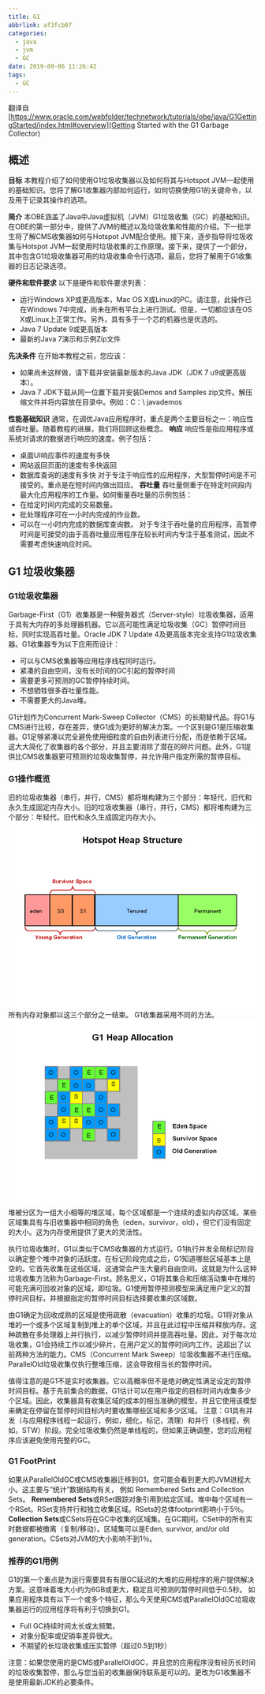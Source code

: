 ```yaml
---
title: G1
abbrlink: af3fcb07
categories:
  - java
  - jvm
  - GC
date: 2019-09-06 11:26:42
tags:
  - GC
---
```

翻译自[https://www.oracle.com/webfolder/technetwork/tutorials/obe/java/G1GettingStarted/index.html#overview](Getting Started with the G1 Garbage Collector)

## 概述

**目标**
本教程介绍了如何使用G1垃圾收集器以及如何将其与Hotspot JVM一起使用的基础知识。您将了解G1收集器内部如何运行，如何切换使用G1的关键命令，以及用于记录其操作的选项。

**简介**
本OBE涵盖了Java中Java虚拟机（JVM）G1垃圾收集（GC）的基础知识。在OBE的第一部分中，提供了JVM的概述以及垃圾收集和性能的介绍。下一批学生将了解CMS收集器如何与Hotspot JVM配合使用。接下来，逐步指导将垃圾收集与Hotspot JVM一起使用时垃圾收集的工作原理。接下来，提供了一个部分，其中包含G1垃圾收集器可用的垃圾收集命令行选项。最后，您将了解用于G1收集器的日志记录选项。
<!-- more -->
**硬件和软件要求**
以下是硬件和软件要求列表：

* 运行Windows XP或更高版本，Mac OS X或Linux的PC。请注意，此操作已在Windows 7中完成，尚未在所有平台上进行测试。但是，一切都应该在OS X或Linux上正常工作。另外，具有多于一个芯的机器也是优选的。
* Java 7 Update 9或更高版本
* 最新的Java 7演示和示例Zip文件

**先决条件**
在开始本教程之前，您应该：

* 如果尚未这样做，请下载并安装最新版本的Java JDK（JDK 7 u9或更高版本）。
* Java 7 JDK下载从同一位置下载并安装Demos and Samples zip文件。解压缩文件并将内容放在目录中。例如：C：\ javademos

**性能基础知识**
通常，在调优Java应用程序时，重点是两个主要目标之一：响应性或吞吐量。随着教程的进展，我们将回顾这些概念。
**响应**
响应性是指应用程序或系统对请求的数据进行响应的速度。例子包括：

* 桌面UI响应事件的速度有多快
* 网站返回页面的速度有多快返回
* 数据库查询的速度有多快
对于专注于响应性的应用程序，大型暂停时间是不可接受的。重点是在短时间内做出回应。
**吞吐量**
吞吐量侧重于在特定时间段内最大化应用程序的工作量。如何衡量吞吐量的示例包括：
* 在给定时间内完成的交易数量。
* 批处理程序可在一小时内完成的作业数。
* 可以在一小时内完成的数据库查询数。
对于专注于吞吐量的应用程序，高暂停时间是可接受的由于高吞吐量应用程序在较长时间内专注于基准测试，因此不需要考虑快速响应时间。

## G1 垃圾收集器

### G1垃圾收集器

Garbage-First（G1）收集器是一种服务器式（Server-style）垃圾收集器，适用于具有大内存的多处理器机器。它以高可能性满足垃圾收集（GC）暂停时间目标，同时实现高吞吐量。Oracle JDK 7 Update 4及更高版本完全支持G1垃圾收集器。G1收集器专为以下应用而设计：

* 可以与CMS收集器等应用程序线程同时运行。
* 紧凑的自由空间，没有长时间的GC引起的暂停时间
* 需要更多可预测的GC暂停持续时间。
* 不想牺牲很多吞吐量性能。
* 不需要更大的Java堆。

G1计划作为Concurrent Mark-Sweep Collector（CMS）的长期替代品。将G1与CMS进行比较，存在差异，使G1成为更好的解决方案。一个区别是G1是压缩收集器。G1足够紧凑以完全避免使用细粒度的自由列表进行分配，而是依赖于区域。这大大简化了收集器的各个部分，并且主要消除了潜在的碎片问题。此外，G1提供比CMS收集器更可预测的垃圾收集暂停，并允许用户指定所需的暂停目标。

### G1操作概览

旧的垃圾收集器（串行，并行，CMS）都将堆构建为三个部分：年轻代，旧代和永久生成固定内存大小。旧的垃圾收集器（串行，并行，CMS）都将堆构建为三个部分：年轻代，旧代和永久生成固定内存大小。
![HeapStructure](/source/images/HeapStructure.png)
所有内存对象都以这三个部分之一结束。
G1收集器采用不同的方法。
![Slide9](/source/images/Slide9.png)
堆被分区为一组大小相等的堆区域，每个区域都是一个连续的虚拟内存区域。某些区域集具有与旧收集器中相同的角色（eden，survivor，old），但它们没有固定的大小。这为内存使用提供了更大的灵活性。

执行垃圾收集时，G1以类似于CMS收集器的方式运行。G1执行并发全局标记阶段以确定整个堆中对象的活跃度。在标记阶段完成之后，G1知道哪些区域基本上是空的。它首先收集在这些区域，这通常会产生大量的自由空间。这就是为什么这种垃圾收集方法称为Garbage-First。顾名思义，G1将其集合和压缩活动集中在堆的可能充满可回收对象的区域，即垃圾。G1使用暂停预测模型来满足用户定义的暂停时间目标，并根据指定的暂停时间目标选择要收集的区域数。

由G1确定为回收成熟的区域是使用疏散（evacuation）收集的垃圾。G1将对象从堆的一个或多个区域复制到堆上的单个区域，并且在此过程中压缩并释放内存。这种疏散在多处理器上并行执行，以减少暂停时间并提高吞吐量。因此，对于每次垃圾收集，G1会持续工作以减少碎片，在用户定义的暂停时间内工作。这超出了以前两种方法的能力。CMS（Concurrent Mark Sweep）垃圾收集器不进行压缩。ParallelOld垃圾收集仅执行整堆压缩，这会导致相当长的暂停时间。

值得注意的是G1不是实时收集器。它以高概率但不是绝对确定性满足设定的暂停时间目标。基于先前集合的数据，G1估计可以在用户指定的目标时间内收集多少个区域。因此，收集器具有收集区域的成本的相当准确的模型，并且它使用该模型来确定在停留在暂停时间目标内时要收集哪些区域和多少区域。
注意：G1具有并发（与应用程序线程一起运行，例如，细化，标记，清理）和并行（多线程，例如，STW）阶段。完全垃圾收集仍然是单线程的，但如果正确调整，您的应用程序应该避免使用完整的GC。

### G1 FootPrint

如果从ParallelOldGC或CMS收集器迁移到G1，您可能会看到更大的JVM进程大小。这主要与“统计”数据结构有关，
例如 Remembered Sets and Collection Sets。
**Remembered Sets**或RSet跟踪对象引用到给定区域。堆中每个区域有一个RSet。RSet支持并行和独立收集区域。RSets的总体footprint影响小于5％。
**Collection Sets**或CSets将在GC中收集的区域集。在GC期间，CSet中的所有实时数据都被撤离（复制/移动）。区域集可以是Eden, survivor, and/or old generation。CSets对JVM的大小影响不到1％。

### 推荐的G1用例

G1的第一个重点是为运行需要具有有限GC延迟的大堆的应用程序的用户提供解决方案。这意味着堆大小约为6GB或更大，稳定且可预测的暂停时间低于0.5秒。
如果应用程序具有以下一个或多个特征，那么今天使用CMS或ParallelOldGC垃圾收集器运行的应用程序将有利于切换到G1。

* Full GC持续时间太长或太频繁。
* 对象分配率或促销率差异很大。
* 不期望的长垃圾收集或压实暂停（超过0.5到1秒）

注意：如果您使用的是CMS或ParallelOldGC，并且您的应用程序没有经历长时间的垃圾收集暂停，那么与您当前的收集器保持联系是可以的。更改为G1收集器不是使用最新JDK的必要条件。